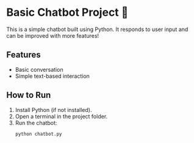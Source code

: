 # Basic Chatbot Project 🤖  


This is a simple chatbot built using Python. It responds to user input and can be improved with more features!  

## Features  
- Basic conversation  
- Simple text-based interaction  

## How to Run  
1. Install Python (if not installed). 
2. Open a terminal in the project folder.  
3. Run the chatbot:  
   ```bash
   python chatbot.py

